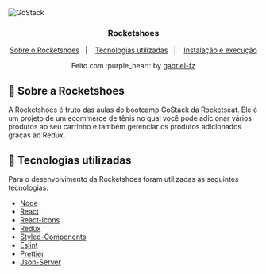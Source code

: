 <img alt="GoStack" src="https://storage.googleapis.com/golden-wind/bootcamp-gostack/header-desafios.png" />

<h3 align="center">
  Rocketshoes
</h3>

<p align="center">
  <a href="#rocket-sobre-a-rocketshoes">Sobre o Rocketshoes</a>&nbsp;&nbsp;&nbsp;|&nbsp;&nbsp;&nbsp;
  <a href="#rocket-tecnologias-utilizadas">Tecnologias utilizadas</a>&nbsp;&nbsp;&nbsp;|&nbsp;&nbsp;&nbsp;
  <a href="#rocket-instalação-e-execução">Instalação e execução</a>
</p>

<p align="center">
  Feito com :purple_heart: by <a href="https://github.com/gabriel-fz" target="_blank">gabriel-fz</a>
</p>

## :rocket: Sobre a Rocketshoes

A Rocketshoes é fruto das aulas do bootcamp GoStack da Rocketseat. Ele é um projeto de um ecommerce de tênis no qual você pode adicionar vários produtos ao seu carrinho e também gerenciar os produtos adicionados graças ao Redux.

## :rocket: Tecnologias utilizadas

Para o desenvolvimento da Rocketshoes foram utilizadas as seguintes tecnologias:

- [Node](https://nodejs.org/en/)
- [React](https://reactjs.org/)
- [React-Icons](https://react-icons.netlify.com/#/)
- [Redux](https://redux.js.org/)
- [Styled-Components](https://styled-components.com/)
- [Eslint](https://eslint.org/)
- [Prettier](https://prettier.io/)
- [Json-Server](https://www.npmjs.com/package/json-server)
